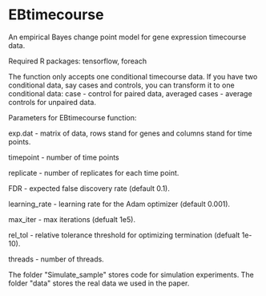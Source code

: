 # EBtimecourse

An empirical Bayes change point model for gene expression timecourse data.

Required R packages: tensorflow, foreach

The function only accepts one conditional timecourse data. If you have two conditional data, say cases and controls, you can transform it to one conditional data: case - control for paired data, averaged cases - average controls for unpaired data.

Parameters for EBtimecourse function:

   exp.dat - matrix of data, rows stand for genes and columns stand for time points.

   timepoint -  number of time points

   replicate - number of replicates for each time point.

   FDR - expected false discovery rate (default 0.1).

   learning_rate - learning rate for the Adam optimizer (default 0.001).

   max_iter - max iterations (defualt 1e5).

   rel_tol - relative tolerance threshold for optimizing termination (defualt 1e-10).

   threads - number of threads.


The folder "Simulate_sample" stores code for simulation experiments. The folder "data" stores the real data we used in the paper.
